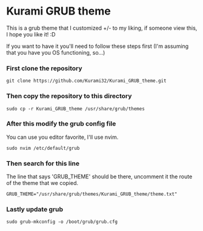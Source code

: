 # Kurami GRUB theme
This is a grub theme that I customized +/- to my liking, if someone view this, I hope you like it! :D

If you want to have it you'll need to follow these steps first (I'm assuming that you have you OS functioning, so...)

### First clone the repository
```
git clone https://github.com/Kurami32/Kurami_GRUB_theme.git
```
### Then copy the repository to this directory
```
sudo cp -r Kurami_GRUB_theme /usr/share/grub/themes
```
### After this modify the grub config file
You can use you editor favorite, I'll use nvim.
```
sudo nvim /etc/default/grub
```
### Then search for this line
The line that says 'GRUB_THEME' should be there, uncomment it the route of the theme that we copied.
```
GRUB_THEME="/usr/share/grub/themes/Kurami_GRUB_theme/theme.txt"
```
### Lastly update grub
```
sudo grub-mkconfig -o /boot/grub/grub.cfg
```

